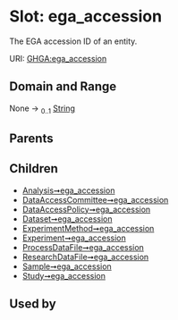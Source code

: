 
# Slot: ega_accession


The EGA accession ID of an entity.

URI: [GHGA:ega_accession](https://w3id.org/GHGA/ega_accession)


## Domain and Range

None &#8594;  <sub>0..1</sub> [String](types/String.md)

## Parents


## Children

 *  [Analysis➞ega_accession](Analysis_ega_accession.md)
 *  [DataAccessCommittee➞ega_accession](DataAccessCommittee_ega_accession.md)
 *  [DataAccessPolicy➞ega_accession](DataAccessPolicy_ega_accession.md)
 *  [Dataset➞ega_accession](Dataset_ega_accession.md)
 *  [ExperimentMethod➞ega_accession](ExperimentMethod_ega_accession.md)
 *  [Experiment➞ega_accession](Experiment_ega_accession.md)
 *  [ProcessDataFile➞ega_accession](ProcessDataFile_ega_accession.md)
 *  [ResearchDataFile➞ega_accession](ResearchDataFile_ega_accession.md)
 *  [Sample➞ega_accession](Sample_ega_accession.md)
 *  [Study➞ega_accession](Study_ega_accession.md)

## Used by

